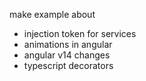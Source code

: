 make example about

- injection token for services
- animations in angular
- angular v14 changes
- typescript decorators
